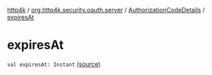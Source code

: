 [http4k](../../index.md) / [org.http4k.security.oauth.server](../index.md) / [AuthorizationCodeDetails](index.md) / [expiresAt](./expires-at.md)

# expiresAt

`val expiresAt: Instant` [(source)](https://github.com/http4k/http4k/blob/master/http4k-security-oauth/src/main/kotlin/org/http4k/security/oauth/server/AuthorizationCodes.kt#L30)